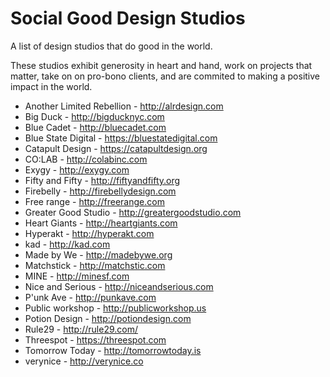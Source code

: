 Social Good Design Studios
==========================

A list of design studios that do good in the world. 

These studios exhibit generosity in heart and hand, work on projects that matter, take on on pro-bono clients, and are commited to making a positive impact in the world.

* Another Limited Rebellion - http://alrdesign.com
* Big Duck - http://bigducknyc.com
* Blue Cadet - http://bluecadet.com
* Blue State Digital - https://bluestatedigital.com
* Catapult Design - https://catapultdesign.org
* CO:LAB - http://colabinc.com
* Exygy - http://exygy.com
* Fifty and Fifty - http://fiftyandfifty.org
* Firebelly - http://firebellydesign.com
* Free range - http://freerange.com
* Greater Good Studio - http://greatergoodstudio.com
* Heart Giants - http://heartgiants.com
* Hyperakt - http://hyperakt.com
* kad - http://kad.com
* Made by We - http://madebywe.org
* Matchstick - http://matchstic.com
* MINE - http://minesf.com
* Nice and Serious - http://niceandserious.com
* P'unk Ave - http://punkave.com
* Public workshop - http://publicworkshop.us
* Potion Design - http://potiondesign.com
* Rule29 - http://rule29.com/
* Threespot - https://threespot.com
* Tomorrow Today - http://tomorrowtoday.is
* verynice - http://verynice.co
